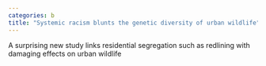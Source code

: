 ```yaml
---
categories: b
title: "Systemic racism blunts the genetic diversity of urban wildlife"
---
```

A surprising new study links residential segregation such as redlining with damaging effects on urban wildlife